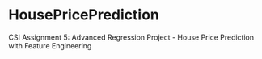 # HousePricePrediction
CSI Assignment 5: Advanced Regression Project - House Price Prediction with Feature Engineering
